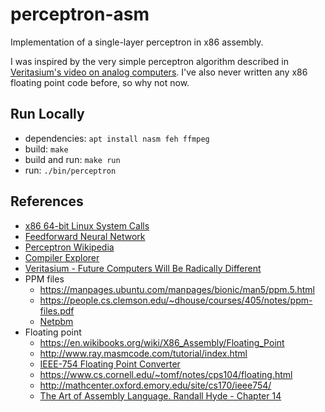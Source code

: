 # perceptron-asm

Implementation of a single-layer perceptron in x86 assembly.

I was inspired by the very simple perceptron algorithm described in [Veritasium's video on analog computers](https://youtu.be/GVsUOuSjvcg?t=221).
I've also never written any x86 floating point code before, so why not now.

## Run Locally

- dependencies: `apt install nasm feh ffmpeg`
- build: `make`
- build and run: `make run`
- run: `./bin/perceptron`

## References

- [x86 64-bit Linux System Calls](https://blog.rchapman.org/posts/Linux_System_Call_Table_for_x86_64/)
- [Feedforward Neural Network](https://en.wikipedia.org/wiki/Feedforward_neural_network)
- [Perceptron Wikipedia](https://en.wikipedia.org/wiki/Perceptron)
- [Compiler Explorer](https://godbolt.org/)
- [Veritasium - Future Computers Will Be Radically Different](https://www.youtube.com/watch?v=GVsUOuSjvcg)
- PPM files
  - https://manpages.ubuntu.com/manpages/bionic/man5/ppm.5.html
  - https://people.cs.clemson.edu/~dhouse/courses/405/notes/ppm-files.pdf
  - [Netpbm](https://en.wikipedia.org/wiki/Netpbm#File_formats=)
- Floating point
  - https://en.wikibooks.org/wiki/X86_Assembly/Floating_Point
  - http://www.ray.masmcode.com/tutorial/index.html
  - [IEEE-754 Floating Point Converter](https://www.h-schmidt.net/FloatConverter/IEEE754.html)
  - https://www.cs.cornell.edu/~tomf/notes/cps104/floating.html
  - http://mathcenter.oxford.emory.edu/site/cs170/ieee754/
  - [The Art of Assembly Language. Randall Hyde - Chapter 14](https://www.amazon.com/Art-Assembly-Language-2nd/dp/1593272073)
